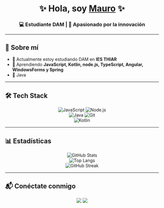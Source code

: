 <h1 align="center">✨ Hola, soy <a href="https://tu-portfolio.com" target="_blank">Mauro</a> ✨</h1>
<h3 align="center">💻 Estudiante DAM | 🚀 Apasionado por la innovación</h3>

---

## 🌟 Sobre mí  
- 🔭 Actualmente estoy estudiando DAM en  **IES THIAR**  
- 🌱 Aprendiendo **JavaScript, Kotlin, node.js, TypeScript, Angular, WindowsForms y Spring**
- 💪 Java

---

## 🛠️ Tech Stack  

<div align="center">

![JavaScript](https://img.shields.io/badge/-JavaScript-05122A?style=flat&logo=javascript) 
![Node.js](https://img.shields.io/badge/-Node.js-05122A?style=flat&logo=node.js)  
![Java](https://img.shields.io/badge/-Java-05122A?style=flat&logo=openjdk) 
![Git](https://img.shields.io/badge/-Git-05122A?style=flat&logo=git)  
![Kotlin](https://img.shields.io/badge/-Kotlin-05122A?style=flat&logo=kotlin) 

</div>

---

## 📊 Estadísticas  

<div align="center">
  
![GitHub Stats](https://github-readme-stats.vercel.app/api?username=Bymauromc9&show_icons=true&theme=tokyonight)  
![Top Langs](https://github-readme-stats.vercel.app/api/top-langs/?username=Bymauromc9&layout=compact&theme=tokyonight)  
![GitHub Streak](https://streak-stats.demolab.com?user=Bymauromc9&theme=tokyonight&hide_border=true)

</div>

---

## 📬 Conéctate conmigo  

<p align="center">
<a href="https://linkedin.com/in/TUUSUARIO"><img src="https://img.shields.io/badge/-LinkedIn-0077B5?style=flat&logo=linkedin" /></a>
<a href="mailto:mauromircam@gmail.com"><img src="https://img.shields.io/badge/-Gmail-D14836?style=flat&logo=gmail" /></a>
</p>
